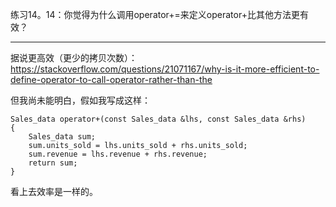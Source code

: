 练习14。14：你觉得为什么调用operator+=来定义operator+比其他方法更有效？

---

据说更高效（更少的拷贝次数）：https://stackoverflow.com/questions/21071167/why-is-it-more-efficient-to-define-operator-to-call-operator-rather-than-the

但我尚未能明白，假如我写成这样：

```
Sales_data operator+(const Sales_data &lhs, const Sales_data &rhs)
{
	Sales_data sum;
	sum.units_sold = lhs.units_sold + rhs.units_sold;
	sum.revenue = lhs.revenue + rhs.revenue;
	return sum;
}
```

看上去效率是一样的。
